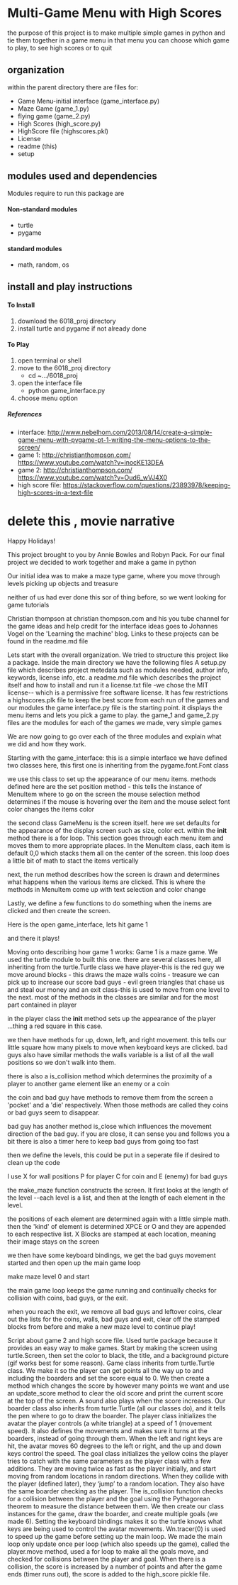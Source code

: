 # Multi-Game Menu with High Scores
the purpose of this project is to make multiple simple games in python and tie them together in a game menu
in that menu you can choose which game to play, to see high scores or to quit

## organization
within the parent directory there are files for:
* Game Menu-initial interface (game_interface.py)
* Maze Game (game_1.py)
* flying game (game_2.py)
* High Scores (high_score.py)
* HighScore file (highscores.pkl)
* License
* readme (this)
* setup

## modules used and dependencies
Modules require to run this package are
#### Non-standard modules
* turtle
* pygame

#### standard modules
* math, random, os

## install and play instructions

#### To Install
1. download the 6018_proj directory
2. install turtle and pygame if not already done

#### To Play
1. open terminal or shell
2. move to the 6018_proj directory
    * cd ~.../6018_proj
3. open the interface file
    * python game_interface.py
4. choose menu option

##### References
* interface: http://www.nebelhom.com/2013/08/14/create-a-simple-game-menu-with-pygame-pt-1-writing-the-menu-options-to-the-screen/
* game 1: http://christianthompson.com/   https://www.youtube.com/watch?v=inocKE13DEA
* game 2: http://christianthompson.com/   https://www.youtube.com/watch?v=Oud6_wVJ4X0
* high score file: https://stackoverflow.com/questions/23893978/keeping-high-scores-in-a-text-file

# delete this , movie narrative
Happy Holidays!

This project brought to you by Annie Bowles and Robyn Pack.
For our final project we decided to work together and make a game in python

Our initial idea was to make a maze type game, where you move through levels picking up objects and treasure

neither of us had ever done this sor of thing before, so we went looking for game tutorials

Christian thompson at christian thompson.com and his you tube channel for the game ideas and help
credit for the interface ideas goes to Johannes Vogel on the 'Learning the machine' blog. Links to these projects
can be found in the readme.md file

Lets start with the overall organization. We tried to structure this project like a package. Inside the main directory
we have the following files
A setup.py file which describes project metedata such as modules needed, author info, keywords, license info, etc.
a readme.md file which describes the project itself and how to install and run it
a license.txt file -we chose the MIT license-- which is a permissive free software license. It has few restrictions
a highscores.plk file to keep the best score from each run of the games
and our modules
the game interface.py file is the starting point. it displays the menu items and lets you pick a game to play.
the game_1 and game_2.py files are the modules for each of the games we made, very simple games

We are now going to go over each of the three modules and explain what we did and how they work.

Starting with the game_interface:
this is a simple interface
we have defined two classes here, 
this first one is inheriting from the pygame.font.Font class

we use this class to set up the appearance of our menu items.
methods defined here are the 
set position method - this tells the instance of MenuItem where to go on the screen
the mouse selection method determines if the mouse is hovering over the item
and the mouse select font color changes the items color  

the second class GameMenu is the screen itself. 
here we set defaults for the appearance of the display screen such as size, color ect. 
within the __init__ method there is a for loop. This section goes through each menu item and moves them to more appropriate places. In the MenuItem class, each item is default 0,0 which stacks them all on the center of the screen. this loop does a little bit of math to stact the items vertically

next, the run method describes how the screen is drawn and determines what happens when the various items are clicked. This is where the methods in MenuItem come up with text selection and color change

Lastly, we define a few functions to do something when the inems are clicked and then create the screen.

Here is the open game_interface, lets hit game 1

and there it plays!

Moving onto describing how game 1 works:
Game 1 is a maze game. We used the turtle module to built this one. 
there are several classes here, all inheriting from the turtle.Turtle class
we have
player-this is the red guy we move around
blocks - this draws the maze walls
coins - treasure we can pick up to increase our score
bad guys - evil green triangles that chase us and steal our money
and an exit class-this is used to move from one level to the next.
most of the methods in the classes are similar
and for the most part contained in player

in the player class the __init__ method sets up the appearance of the player ...thing a red square in this case.

we then have methods for up, down, left, and right movement. this tells our little square how many pixels to move when keyboard keys are clicked.  bad guys also have similar methods
the walls variable is a list of all the wall positions so we don't walk into them.

there is also a is_collision method which determines the proximity of a player to another game element like an enemy or a coin

the coin and bad guy have methods to remove them from the screen a 'pocket' and a 'die' respectively. When those methods are called they coins or bad guys seem to disappear.

bad guy has another method is_close which influences the movement direction of the bad guy. if you are close, it can sense you and follows you a bit
there is also a timer here to keep bad guys from going too fast

then we define the levels, this could be put in a seperate file if desired to clean up the code

I use X for wall positions P for player C for coin and E (enemy) for bad guys

the make_maze function constructs the screen. It first looks at the length of the level --each level is a list, and then at the length of each element in the level. 

the positions of each element are determined again with a little simple math. then the 'kind' of element is determined XPCE or O and they are appended to each respective list. X Blocks are stamped at each location, meaning their image stays on the screen

we then have some keyboard bindings, we get the bad guys movement started and then open up the main game loop

make maze level 0 and start

the main game loop keeps the game running and continually checks for collision with coins, bad guys, or the exit. 

when you reach the exit, we remove all bad guys and leftover coins, clear out the lists for the coins, walls, bad guys and exit, clear off the stamped blocks from before and make a new maze level to continue play!

Script about game 2 and high score file.
Used turtle package because it provides an easy way to make games. Start by making the screen using turtle.Screen, then set the color to black, the title, and a background picture (gif works best for some reason). Game class inherits from turtle.Turtle class. We make it so the player can get points all the way up to and including the boarders and set the score equal to 0. We then create a method which changes the score by however many points we want and use an update_score method to clear the old score and print the current score at the top of the screen. A sound also plays when the score increases. Our boarder class also inherits from turtle.Turtle (all our classes do), and it tells the pen where to go to draw the boarder. The player class initializes the avatar the player controls (a white triangle) at a speed of 1 (movement speed). It also defines the movements and makes sure it turns at the boarders, instead of going through them. When the left and right keys are hit, the avatar moves 60 degrees to the left or right, and the up and down keys control the speed. The goal class initializes the yellow coins the player tries to catch with the same parameters as the player class with a few additions. They are moving twice as fast as the player initially, and start moving from random locations in random directions. When they collide with the player (defined later), they ‘jump’ to a random location. They also have the same boarder checking as the player. The is_collision function checks for a collision between the player and the goal using the Pythagorean theorem to measure the distance between them. We then create our class instances for the game, draw the boarder, and create multiple goals (we made 6). Setting the keyboard bindings makes it so the turtle knows what keys are being used to control the avatar movements. Wn.tracer(0) is used to speed up the game before setting up the main loop. We made the main loop only update once per loop (which also speeds up the game), called the player.move method, used a for loop to make all the goals move, and checked for collisions between the player and goal. When there is a collision, the score is increased by a number of points and after the game ends (timer runs out), the score is added to the high_score pickle file.
